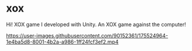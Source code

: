 # xox
Hi! XOX game I developed with Unity. An XOX game against the computer!


https://user-images.githubusercontent.com/90152361/175524964-1e4ba5d8-8001-4b2a-a986-1ff24fcf3ef2.mp4

